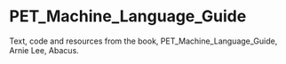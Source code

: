 # PET_Machine_Language_Guide
Text, code and resources from the book, PET_Machine_Language_Guide, Arnie Lee, Abacus.
